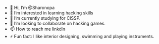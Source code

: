 - 👋 Hi, I’m @Sharonopa
- 👀 I’m interested in learning hacking skills 
- 🌱 I’m currently studying for CISSP.
- 💞️ I’m looking to collaborate on hacking games.
- 📫 How to reach me linkdln 
- ⚡ Fun fact: I like interior designing, swimming and playing instruments.

<!---
Sharonopa/Sharonopa is a ✨ special ✨ repository because its `README.md` (this file) appears on your GitHub profile.
You can click the Preview link to take a look at your changes.
--->
